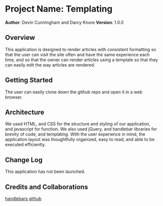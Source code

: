 # Project Name:  Templating

**Author**: Devin Cunningham and Darcy Knore
**Version**: 1.0.0

## Overview
<!-- Provide a high level overview of what this application is and why you are building it, beyond the fact that it's an assignment for a Code Fellows 301 class. (i.e. What's your problem domain?) -->
This application is designed to render articles with consistent formatting so that the user can visit the site often and have the same experience each time, and so that the owner can render articles using a template so that they can easily edit the way articles are rendered.

## Getting Started
<!-- What are the steps that a user must take in order to build this app on their own machine and get it running? -->
The user can easily clone down the github repo and open it in a web browser.

## Architecture
<!-- Provide a detailed description of the application design. What technologies (languages, libraries, etc) you're using, and any other relevant design information. -->
We used HTML, and CSS for the structure and styling of our application, and javascript for function.  We also used jQuery, and handlebar libraries for brevity of code, and templating. With the user experience in mind, the application layout was thoughtfully organized, easy to read, and able to be executed efficiently.

## Change Log
<!-- Use this are to document the iterative changes made to your application as each feature is successfully implemented. Use time stamps. Here's an examples:

01-01-2001 4:59pm - Application now has a fully-functional express server, with GET and POST routes for the book resource.
-->
This application has not been launched.

## Credits and Collaborations
[handlebars github](https://github.com/wycats/handlebars.js#differences-between-handlebarsjs-and-mustache)